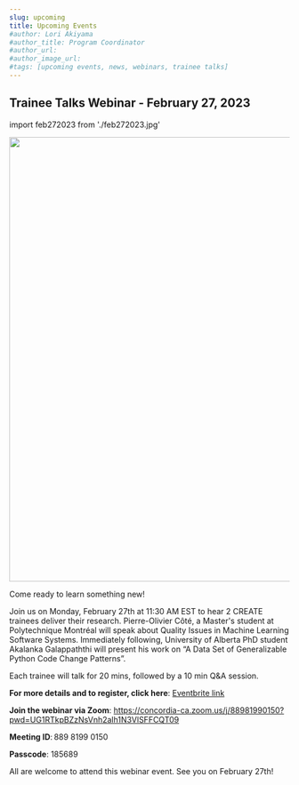 ```yaml
---
slug: upcoming
title: Upcoming Events
#author: Lori Akiyama
#author_title: Program Coordinator 
#author_url: 
#author_image_url: 
#tags: [upcoming events, news, webinars, trainee talks]
---
```


## Trainee Talks Webinar - February 27, 2023

import feb272023 from './feb272023.jpg'

<p class="feb272023"><img src={feb272023} width="800"/></p>

Come ready to learn something new!

Join us on Monday, February 27th at 11:30 AM EST to hear 2 CREATE trainees deliver their research. Pierre-Olivier Côté, a Master&#39;s student at Polytechnique Montréal will speak about Quality Issues in Machine Learning Software Systems. Immediately following, University of Alberta PhD student Akalanka Galappaththi will present his work on “A Data Set of Generalizable Python Code Change Patterns”.

Each trainee will talk for 20 mins, followed by a 10 min Q&amp;A session.

**For more details and to register, click here**: [Eventbrite link](https://www.eventbrite.ca/e/create-se4ai-trainee-talks-webinar-tickets-536076518297)

**Join the webinar via Zoom**: https://concordia-ca.zoom.us/j/88981990150?pwd=UG1RTkpBZzNsVnh2alh1N3VlSFFCQT09

**Meeting ID**: 889 8199 0150 

**Passcode**: 185689 

All are welcome to attend this webinar event. See you on February 27th!
